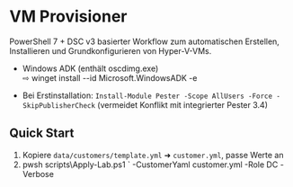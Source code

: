 # VM Provisioner

PowerShell 7 + DSC v3 basierter Workflow zum automatischen Erstellen,
Installieren und Grund­konfigurieren von Hyper-V-VMs.

* Windows ADK (enthält oscdimg.exe)  
  ⇨ winget install --id Microsoft.WindowsADK -e

* Bei Erstinstallation: `Install-Module Pester -Scope AllUsers -Force -SkipPublisherCheck`
  (vermeidet Konflikt mit integrierter Pester 3.4)

## Quick Start
1. Kopiere `data/customers/template.yml` ➜ `customer.yml`, passe Werte an
2. pwsh scripts\Apply-Lab.ps1 ` -CustomerYaml customer.yml -Role DC -Verbose